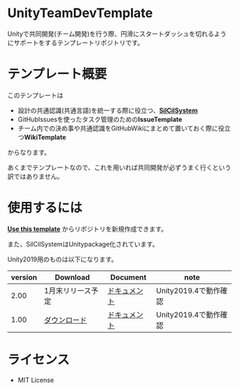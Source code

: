 # UnityTeamDevTemplate
Unityで共同開発(チーム開発)を行う際、円滑にスタートダッシュを切れるようにサポートをするテンプレートリポジトリです。

# テンプレート概要

このテンプレートは

- 設計の共通認識(共通言語)を統一する際に役立つ、[**SilCilSystem**](https://teamaojilu.github.io/UnityTeamDevTemplate/)
- GitHubIssuesを使ったタスク管理のための**IssueTemplate**
- チーム内での決め事や共通認識をGitHubWikiにまとめて置いておく際に役立つ**WikiTemplate**

からなります。

あくまでテンプレートなので、これを用いれば共同開発が必ずうまく行くという訳ではありません。

# 使用するには
[**Use this template**](https://github.com/kugimasa/UnityTeamDevTemplate/generate) からリポジトリを新規作成できます。

また、SilCilSystemはUnitypackage化されています。

Unity2019用のものは以下になります。

|version|Download|Document|note|
|-|-|-|-|
|2.00|1月末リリース予定|[ドキュメント][page:ver200]|Unity2019.4で動作確認|
|1.00|[ダウンロード][release:ver100]|[ドキュメント][page:ver100]|Unity2019.4で動作確認|

<!--- 参照 --->

[release:ver100]: https://github.com/TeamAojilu/UnityTeamDevTemplate/releases/download/v1.0/SilCilSystem_unity2019_ver100.unitypackage
[page:ver100]: https://teamaojilu.github.io/UnityTeamDevTemplate/ver100/

[page:ver200]: https://teamaojilu.github.io/UnityTeamDevTemplate/ver200/

# ライセンス

- MIT License
